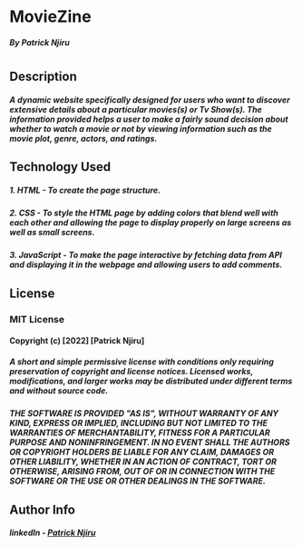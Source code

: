 # MovieZine
##### By Patrick Njiru
#
## Description
##### A dynamic website specifically designed for users who want to discover extensive details about a particular movies(s) or Tv Show(s). The information provided helps a user to make a fairly sound decision about whether to watch a movie or not by viewing information such as the movie plot, genre, actors, and ratings.



## Technology Used

##### 1. HTML - To create the page structure.
##### 2. CSS - To style the HTML page by adding colors that blend well with each other and allowing the page to display properly on large screens as well as small screens.
##### 3. JavaScript - To make the page interactive by fetching data from API and displaying it in the webpage and allowing users to add comments.

## License

### MIT License

#### Copyright (c) [2022] [Patrick Njiru]

##### A short and simple permissive license with conditions only requiring preservation of copyright and license notices. Licensed works, modifications, and larger works may be distributed under different terms and without source code.

##### THE SOFTWARE IS PROVIDED "AS IS", WITHOUT WARRANTY OF ANY KIND, EXPRESS OR IMPLIED, INCLUDING BUT NOT LIMITED TO THE WARRANTIES OF MERCHANTABILITY, FITNESS FOR A PARTICULAR PURPOSE AND NONINFRINGEMENT. IN NO EVENT SHALL THE AUTHORS OR COPYRIGHT HOLDERS BE LIABLE FOR ANY CLAIM, DAMAGES OR OTHER LIABILITY, WHETHER IN AN ACTION OF CONTRACT, TORT OR OTHERWISE, ARISING FROM, OUT OF OR IN CONNECTION WITH THE SOFTWARE OR THE USE OR OTHER DEALINGS IN THE SOFTWARE.

## Author Info

##### linkedIn - [Patrick Njiru](httpswwwlinkedincominpatricknjiru7569241ba)
